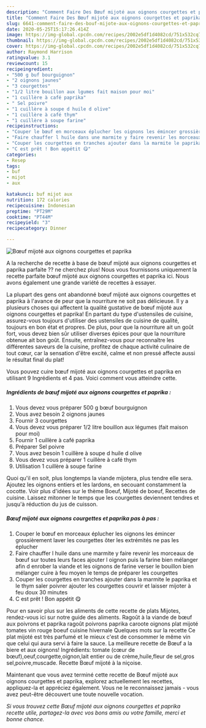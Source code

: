 ```yaml
---
description: "Comment Faire Des Bœuf mijoté aux oignons courgettes et paprika"
title: "Comment Faire Des Bœuf mijoté aux oignons courgettes et paprika"
slug: 6641-comment-faire-des-bouf-mijote-aux-oignons-courgettes-et-paprika
date: 2020-05-25T15:17:26.414Z
image: https://img-global.cpcdn.com/recipes/2002e5df1d4082cd/751x532cq70/boeuf-mijote-aux-oignons-courgettes-et-paprika-photo-principale-de-la-recette.jpg
thumbnail: https://img-global.cpcdn.com/recipes/2002e5df1d4082cd/751x532cq70/boeuf-mijote-aux-oignons-courgettes-et-paprika-photo-principale-de-la-recette.jpg
cover: https://img-global.cpcdn.com/recipes/2002e5df1d4082cd/751x532cq70/boeuf-mijote-aux-oignons-courgettes-et-paprika-photo-principale-de-la-recette.jpg
author: Raymond Harrison
ratingvalue: 3.1
reviewcount: 15
recipeingredient:
- "500 g buf bourguignon"
- "2 oignons jaunes"
- "3 courgettes"
- "1/2 litre bouillon aux lgumes fait maison pour moi"
- "1 cuillère à café paprika"
- " Sel poivre"
- "1 cuillère à soupe d huile d olive"
- "1 cuillère à café thym"
- "1 cuillère à soupe farine"
recipeinstructions:
- "Couper le bœuf en morceaux éplucher les oignons les émincer grossièrement laver les courgettes ôter les extrémités ne pas les éplucher"
- "Faire chauffer l huile dans une marmite y faire revenir les morceaux de bœuf sur toutes leurs faces ajouter l oignon puis la farine bien mélanger afin d enrober la viande et les oignons de farine verser le bouillon bien mélanger cuire à feu moyen le temps de préparer les courgettes"
- "Couper les courgettes en tranches ajouter dans la marmite le paprika et le thym saler poivrer ajouter les courgettes couvrir et laisser mijoter à feu doux 30 minutes"
- "C est prêt ! Bon appétit 😋"
categories:
- Resep
tags:
- buf
- mijot
- aux

katakunci: buf mijot aux 
nutrition: 172 calories
recipecuisine: Indonesian
preptime: "PT29M"
cooktime: "PT44M"
recipeyield: "3"
recipecategory: Dinner

---
```



![Bœuf mijoté aux oignons courgettes et paprika](https://img-global.cpcdn.com/recipes/2002e5df1d4082cd/751x532cq70/boeuf-mijote-aux-oignons-courgettes-et-paprika-photo-principale-de-la-recette.jpg)

A la recherche de recette à base de bœuf mijoté aux oignons courgettes et paprika parfaite ?? ne cherchez plus! Nous vous fournissons uniquement la recette parfaite bœuf mijoté aux oignons courgettes et paprika ici. Nous avons également une grande variété de recettes à essayer.

La plupart des gens ont abandonné bœuf mijoté aux oignons courgettes et paprika à l'avance de peur que la nourriture ne soit pas délicieuse. Il y a plusieurs choses qui affectent la qualité gustative de bœuf mijoté aux oignons courgettes et paprika! En partant du type d'ustensiles de cuisine, assurez-vous toujours d'utiliser des ustensiles de cuisine de qualité, toujours en bon état et propres. De plus, pour que la nourriture ait un goût fort, vous devez bien sûr utiliser diverses épices pour que la nourriture obtenue ait bon goût. Ensuite, entraînez-vous pour reconnaître les différentes saveurs de la cuisine, profitez de chaque activité culinaire de tout cœur, car la sensation d'être excité, calme et non pressé affecte aussi le résultat final du plat!

<!--inarticleads1-->

Vous pouvez cuire bœuf mijoté aux oignons courgettes et paprika en utilisant 9 Ingrédients et 4 pas. Voici comment vous atteindre cette.

##### Ingrédients de bœuf mijoté aux oignons courgettes et paprika :

1. Vous devez vous préparer 500 g bœuf bourguignon
1. Vous avez besoin 2 oignons jaunes
1. Fournir 3 courgettes
1. Vous devez vous préparer 1/2 litre bouillon aux légumes (fait maison pour moi)
1. Fournir 1 cuillère à café paprika
1. Préparer  Sel poivre
1. Vous avez besoin 1 cuillère à soupe d huile d olive
1. Vous devez vous préparer 1 cuillère à café thym
1. Utilisation 1 cuillère à soupe farine


Quoi qu&#39;il en soit, plus longtemps la viande mijotera, plus tendre elle sera. Ajoutez les oignons entiers et les lardons, en secouant constamment la cocotte. Voir plus d&#39;idées sur le thème Boeuf, Mijoté de boeuf, Recettes de cuisine. Laissez mitonner le temps que les courgettes deviennent tendres et jusqu&#39;à réduction du jus de cuisson. 

<!--inarticleads2-->

##### Bœuf mijoté aux oignons courgettes et paprika pas à pas :

1. Couper le bœuf en morceaux éplucher les oignons les émincer grossièrement laver les courgettes ôter les extrémités ne pas les éplucher
1. Faire chauffer l huile dans une marmite y faire revenir les morceaux de bœuf sur toutes leurs faces ajouter l oignon puis la farine bien mélanger afin d enrober la viande et les oignons de farine verser le bouillon bien mélanger cuire à feu moyen le temps de préparer les courgettes
1. Couper les courgettes en tranches ajouter dans la marmite le paprika et le thym saler poivrer ajouter les courgettes couvrir et laisser mijoter à feu doux 30 minutes
1. C est prêt ! Bon appétit 😋


Pour en savoir plus sur les aliments de cette recette de plats Mijotes, rendez-vous ici sur notre guide des aliments. Ragoût à la viande de bœuf aux poivrons et paprika ragoût poivrons paprika caroote oignons plat mijoté tomates vin rouge boeuf cuisine hivernale Quelques mots sur la recette Ce plat mijoté est très parfumé et le mieux c&#39;est de consommer le même vin que celui qui aura servi à faire la sauce. La meilleure recette de Bœuf a la biere et aux oignons! Ingrédients: tomate (cœur de bœuf),oeuf,courgette,oignon,lait entier ou de crème,huile,fleur de sel,gros sel,poivre,muscade. Recette Bœuf mijoté à la niçoise. 

<!--inarticleads1-->

<p>
Maintenant que vous avez terminé cette recette de Bœuf mijoté aux oignons courgettes et paprika, explorez actuellement les recettes, appliquez-la et appréciez également. Vous ne le reconnaissez jamais - vous avez peut-être découvert une toute nouvelle vocation.
</p>

<p>
<i>Si vous trouvez cette Bœuf mijoté aux oignons courgettes et paprika recette utile, partagez-la avec vos bons amis ou votre famille, merci et bonne chance.</i>
</p>
